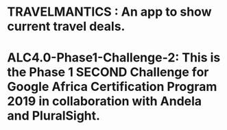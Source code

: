 # TRAVELMANTICS : An app to show current travel deals.
# ALC4.0-Phase1-Challenge-2: This is the Phase 1 SECOND Challenge for Google Africa Certification Program 2019 in collaboration with Andela and PluralSight. 
